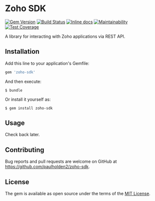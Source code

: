 # Zoho SDK

[![Gem Version](https://badge.fury.io/rb/zoho-sdk.svg)](https://badge.fury.io/rb/zoho-sdk) [![Build Status](https://travis-ci.org/paulholden2/zoho-sdk.svg?branch=master)](https://travis-ci.org/paulholden2/zoho-sdk) [![Inline docs](http://inch-ci.org/github/paulholden2/zoho-sdk.svg?branch=master)](http://inch-ci.org/github/paulholden2/zoho-sdk) [![Maintainability](https://api.codeclimate.com/v1/badges/c611ed65df2b9dc7834c/maintainability)](https://codeclimate.com/github/paulholden2/zoho-sdk/maintainability) [![Test Coverage](https://api.codeclimate.com/v1/badges/c611ed65df2b9dc7834c/test_coverage)](https://codeclimate.com/github/paulholden2/zoho-sdk/test_coverage)

A library for interacting with Zoho applications via REST API.

## Installation

Add this line to your application's Gemfile:

```ruby
gem 'zoho-sdk'
```

And then execute:

    $ bundle

Or install it yourself as:

    $ gem install zoho-sdk

## Usage

Check back later.

## Contributing

Bug reports and pull requests are welcome on GitHub at
https://github.com/paulholden2/zoho-sdk.

## License

The gem is available as open source under the terms of the
[MIT License](https://opensource.org/licenses/MIT).
